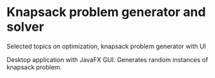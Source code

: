 # Knapsack problem generator and solver
Selected topics on optimization, knapsack problem generator with UI

Desktop application with JavaFX GUI.
Generates random instances of knapsack problem.
